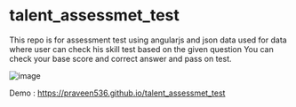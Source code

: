 # talent_assessmet_test
This repo is for assessment test using angularjs and json data used for data where user can check his skill test based on the given question
You can check your base score and correct answer and pass on test.

![image](https://user-images.githubusercontent.com/79293370/227714672-93f5ba60-6727-4989-9305-54ee33e69648.png)


Demo : https://praveen536.github.io/talent_assessmet_test